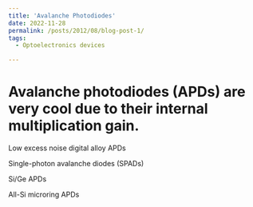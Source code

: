 ```yaml
---
title: 'Avalanche Photodiodes'
date: 2022-11-28
permalink: /posts/2012/08/blog-post-1/
tags:
  - Optoelectronics devices

---
```


Avalanche photodiodes (APDs) are very cool due to their internal multiplication gain.
=====
Low excess noise digital alloy APDs

Single-photon avalanche diodes (SPADs)

Si/Ge APDs

All-Si microring APDs
